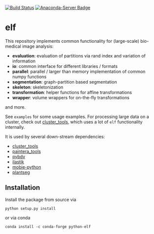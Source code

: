 [![Build Status](https://github.com/constantinpape/elf/workflows/build/badge.svg)](https://github.com/constantinpape/elf/actions)
[![Anaconda-Server Badge](https://anaconda.org/conda-forge/python-elf/badges/version.svg)](https://anaconda.org/conda-forge/python-elf)

# elf

This repository implements common functionality for (large-scale) bio-medical image analysis:
- **evaluation**: evaluation of partitions via rand index and variation of information
- **io**: common interface for different libraries / formats 
- **parallel**: parallel / larger than memory implementation of common numpy functions
- **segmentation**: graph-partition based segmentation
- **skeleton**: skeletonization
- **transformation**: helper functions for affine transformations
- **wrapper**: volume wrappers for on-the-fly transformations

and more.

See `examples` for some usage examples. For processing large data on a cluster, check out [cluster_tools](https://github.com/constantinpape/cluster_tools), which uses a lot of `elf` functionality internally.

It is used by several down-stream dependencies:
- [cluster_tools](https://github.com/constantinpape/cluster_tools)
- [paintera_tools](https://github.com/constantinpape/paintera_tools)
- [pybdv](https://github.com/constantinpape/pybdv)
- [ilastik](https://github.com/ilastik/ilastik)
- [mobie-python](https://github.com/mobie/mobie-utils-python)
- [plantseg](https://github.com/hci-unihd/plant-seg)

## Installation

Install the package from source via
```
python setup.py install
```
or via conda
```
conda install -c conda-forge python-elf
```
